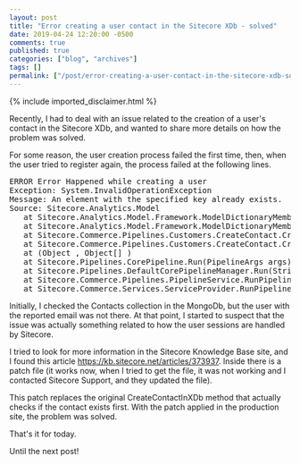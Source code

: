 ```yaml
---
layout: post
title: "Error creating a user contact in the Sitecore XDb - solved"
date: 2019-04-24 12:20:00 -0500
comments: true
published: true
categories: ["blog", "archives"]
tags: []
permalink: ["/post/error-creating-a-user-contact-in-the-sitecore-xdb-solved"]
---
```

<!-- more -->
{% include imported_disclaimer.html %}
<p>Recently, I had to deal with an issue related to the creation of a user's contact in the Sitecore XDb, and wanted to share more details on how the problem was solved.</p>
<p>For some reason, the&nbsp;user creation process failed the first time, then,&nbsp;when the user tried to register again, the process failed at the following lines.</p>
<pre class="brush:csharp;auto-links:false;toolbar:false" contenteditable="false">ERROR Error Happened while creating a user
Exception: System.InvalidOperationException
Message: An element with the specified key already exists.
Source: Sitecore.Analytics.Model
   at Sitecore.Analytics.Model.Framework.ModelDictionaryMember`1.Create(String key)
   at Sitecore.Analytics.Model.Framework.ModelDictionaryMember`1.ElementDictionary.Create(String key)
   at Sitecore.Commerce.Pipelines.Customers.CreateContact.CreateContactInXDb.AddFacets(Contact contact, CreateUserResult createUserResult)
   at Sitecore.Commerce.Pipelines.Customers.CreateContact.CreateContactInXDb.Process(ServicePipelineArgs args)
   at (Object , Object[] )
   at Sitecore.Pipelines.CorePipeline.Run(PipelineArgs args)
   at Sitecore.Pipelines.DefaultCorePipelineManager.Run(String pipelineName, PipelineArgs args, String pipelineDomain)
   at Sitecore.Commerce.Pipelines.PipelineService.RunPipeline[TArgs](String pipelineName, TArgs args)
   at Sitecore.Commerce.Services.ServiceProvider.RunPipeline[TRequest,TResult](String pipelineName, TRequest request)</pre>
<p>Initially, I checked the Contacts collection in the MongoDb, but the user with the reported email was not there. At that point, I started to suspect that the issue was actually something related to how the user sessions are handled by Sitecore.</p>
<p>I tried to look for more information in the Sitecore Knowledge Base site, and I found this article&nbsp;<a href="https://kb.sitecore.net/articles/373937">https://kb.sitecore.net/articles/373937</a>.&nbsp;Inside there is a patch file (it works now, when I tried to get the file, it was not working and I contacted Sitecore Support, and they updated the file).</p>
<p>This patch replaces the original CreateContactInXDb method that actually checks if the contact exists first. With the patch applied in the production site, the problem was solved.</p>
<p>That's it for today.</p>
<p>Until the next post!</p>
